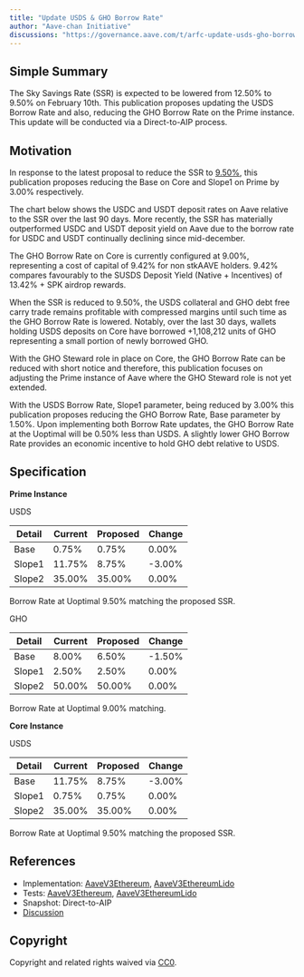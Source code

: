 ```yaml
---
title: "Update USDS & GHO Borrow Rate"
author: "Aave-chan Initiative"
discussions: "https://governance.aave.com/t/arfc-update-usds-gho-borrow-rate/20892"
---
```


## Simple Summary

The Sky Savings Rate (SSR) is expected to be lowered from 12.50% to 9.50% on February 10th. This publication proposes updating the USDS Borrow Rate and also, reducing the GHO Borrow Rate on the Prime instance.
This update will be conducted via a Direct-to-AIP process.

## Motivation

In response to the latest proposal to reduce the SSR to [9.50%](https://forum.sky.money/t/feb-6-2025-stability-scope-parameter-changes-21/25906), this publication proposes reducing the Base on Core and Slope1 on Prime by 3.00% respectively.

The chart below shows the USDC and USDT deposit rates on Aave relative to the SSR over the last 90 days. More recently, the SSR has materially outperformed USDC and USDT deposit yield on Aave due to the borrow rate for USDC and USDT continually declining since mid-december.

The GHO Borrow Rate on Core is currently configured at 9.00%, representing a cost of capital of 9.42% for non stkAAVE holders. 9.42% compares favourably to the SUSDS Deposit Yield (Native + Incentives) of 13.42% + SPK airdrop rewards.

When the SSR is reduced to 9.50%, the USDS collateral and GHO debt free carry trade remains profitable with compressed margins until such time as the GHO Borrow Rate is lowered. Notably, over the last 30 days, wallets holding USDS deposits on Core have borrowed +1,108,212 units of GHO representing a small portion of newly borrowed GHO.

With the GHO Steward role in place on Core, the GHO Borrow Rate can be reduced with short notice and therefore, this publication focuses on adjusting the Prime instance of Aave where the GHO Steward role is not yet extended.

With the USDS Borrow Rate, Slope1 parameter, being reduced by 3.00% this publication proposes reducing the GHO Borrow Rate, Base parameter by 1.50%. Upon implementing both Borrow Rate updates, the GHO Borrow Rate at the Uoptimal will be 0.50% less than USDS. A slightly lower GHO Borrow Rate provides an economic incentive to hold GHO debt relative to USDS.

## Specification

**Prime Instance**

USDS

| Detail | Current | Proposed | Change |
| ------ | ------- | -------- | ------ |
| Base   | 0.75%   | 0.75%    | 0.00%  |
| Slope1 | 11.75%  | 8.75%    | -3.00% |
| Slope2 | 35.00%  | 35.00%   | 0.00%  |

Borrow Rate at Uoptimal 9.50% matching the proposed SSR.

GHO

| Detail | Current | Proposed | Change |
| ------ | ------- | -------- | ------ |
| Base   | 8.00%   | 6.50%    | -1.50% |
| Slope1 | 2.50%   | 2.50%    | 0.00%  |
| Slope2 | 50.00%  | 50.00%   | 0.00%  |

Borrow Rate at Uoptimal 9.00% matching.

**Core Instance**

USDS

| Detail | Current | Proposed | Change |
| ------ | ------- | -------- | ------ |
| Base   | 11.75%  | 8.75%    | -3.00% |
| Slope1 | 0.75%   | 0.75%    | 0.00%  |
| Slope2 | 35.00%  | 35.00%   | 0.00%  |

Borrow Rate at Uoptimal 9.50% matching the proposed SSR.

## References

- Implementation: [AaveV3Ethereum](https://github.com/bgd-labs/aave-proposals-v3/blob/main/src/20250203_Multi_UpdateUSDSGHOBorrowRate/AaveV3Ethereum_UpdateUSDSGHOBorrowRate_20250203.sol), [AaveV3EthereumLido](https://github.com/bgd-labs/aave-proposals-v3/blob/main/src/20250203_Multi_UpdateUSDSGHOBorrowRate/AaveV3EthereumLido_UpdateUSDSGHOBorrowRate_20250203.sol)
- Tests: [AaveV3Ethereum](https://github.com/bgd-labs/aave-proposals-v3/blob/main/src/20250203_Multi_UpdateUSDSGHOBorrowRate/AaveV3Ethereum_UpdateUSDSGHOBorrowRate_20250203.t.sol), [AaveV3EthereumLido](https://github.com/bgd-labs/aave-proposals-v3/blob/main/src/20250203_Multi_UpdateUSDSGHOBorrowRate/AaveV3EthereumLido_UpdateUSDSGHOBorrowRate_20250203.t.sol)
- Snapshot: Direct-to-AIP
- [Discussion](https://governance.aave.com/t/arfc-update-usds-gho-borrow-rate/20892)

## Copyright

Copyright and related rights waived via [CC0](https://creativecommons.org/publicdomain/zero/1.0/).
